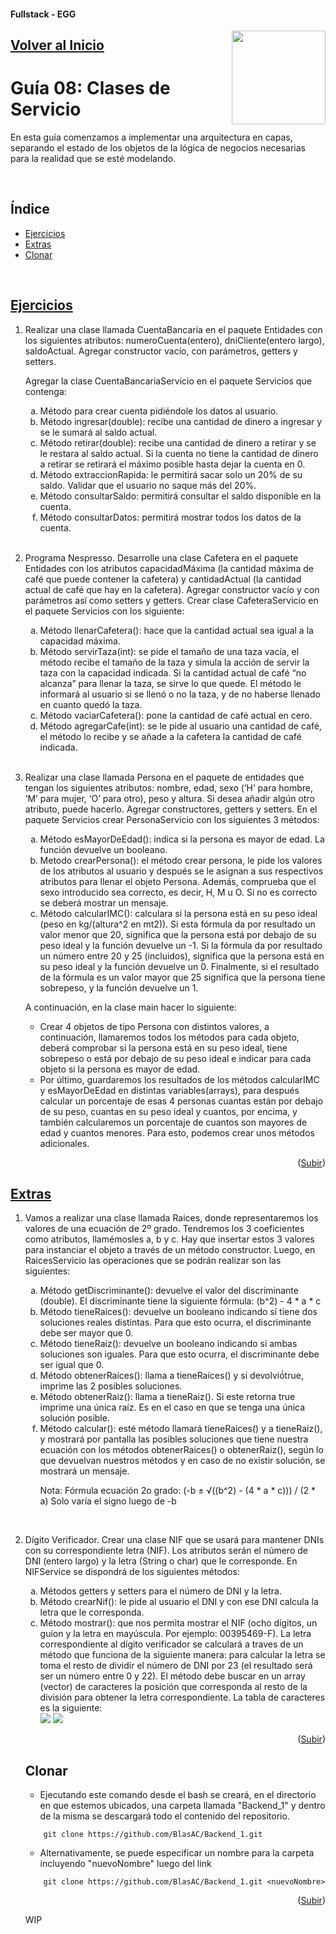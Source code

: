 #### Fullstack - EGG
<a name="readme-top"></a>
<img src="https://user-images.githubusercontent.com/47120385/228570599-44a64b73-2eb9-423e-8396-9f2c49525dde.png" align="right" width="150px"/>

## [Volver al Inicio](https://github.com/BlasAC/Backend_1)

# Guía 08: Clases de Servicio

<p>
	En esta guía comenzamos a implementar una arquitectura en capas, separando el estado de los objetos de la lógica de negocios necesarias para la realidad que se esté modelando.
</p>
<br />

## Índice
<ul>
	<li>
    <a href="#ejercicios">Ejercicios</a>
  </li>
  <li>
    <a href="#extras">Extras</a>
  </li>
	<li>
    <a href="#clonar">Clonar</a>
  </li>
</ul>
<br />

## [Ejercicios](https://github.com/BlasAC/Backend_1/tree/master/ServiceClass/src/guide08/exercises)

<ol>
	<li>
    <p>
		  Realizar una clase llamada CuentaBancaria en el paquete Entidades con los siguientes atributos: numeroCuenta(entero), dniCliente(entero largo), saldoActual. Agregar constructor vacío, con parámetros, getters y setters.
    </p>
    <p>
      Agregar la clase CuentaBancariaServicio en el paquete Servicios que contenga:
    </p>
    <ol type="a">
      <li>
        Método para crear cuenta pidiéndole los datos al usuario.
      </li>
      <li>
        Método ingresar(double): recibe una cantidad de dinero a ingresar y se le sumará al saldo actual.
      </li>
      <li>
        Método retirar(double): recibe una cantidad de dinero a retirar y se le restara al saldo actual. Si la cuenta no tiene la cantidad de dinero a retirar se retirará el máximo posible hasta dejar la cuenta en 0.
      </li>
      <li>
        Método extraccionRapida: le permitirá sacar solo un 20% de su saldo. Validar que el usuario no saque más del 20%.
      </li>
      <li>
        Método consultarSaldo: permitirá consultar el saldo disponible en la cuenta.
      </li>
      <li>
        Método consultarDatos: permitirá mostrar todos los datos de la cuenta.
      </li>
    </ol>
	</li>
	<br />
  <li>
    <p>
    Programa Nespresso. Desarrolle una clase Cafetera en el paquete Entidades con los atributos capacidadMáxima (la cantidad máxima de café que puede contener la cafetera) y cantidadActual (la cantidad actual de café que hay en la cafetera). Agregar constructor vacío y con parámetros así como setters y getters. Crear clase CafeteraServicio en el paquete Servicios con los siguiente:
    </p>
    <ol type="a">
      <li>
        Método llenarCafetera(): hace que la cantidad actual sea igual a la capacidad máxima.
      </li>
      <li> Método servirTaza(int): se pide el tamaño de una taza vacía, el método recibe el tamaño de la taza y simula la acción de servir la taza con la capacidad indicada. Si la cantidad actual de café “no alcanza” para llenar la taza, se sirve lo que quede. El método le informará al usuario si se llenó o no la taza, y de no haberse llenado en cuanto quedó la taza.
      </li>
      <li>
        Método vaciarCafetera(): pone la cantidad de café actual en cero.
      </li>
      <li>
        Método agregarCafe(int): se le pide al usuario una cantidad de café, el método lo recibe y se añade a la cafetera la cantidad de café indicada.
      </li>
    </ol>
  </li>
	<br />
  <li>
    <p>
      Realizar una clase llamada Persona en el paquete de entidades que tengan los siguientes atributos: nombre, edad, sexo (‘H’ para hombre, ‘M’ para mujer, ‘O’ para otro), peso y altura. Si desea añadir algún otro atributo, puede hacerlo. Agregar constructores, getters y setters. En el paquete Servicios crear PersonaServicio con los siguientes 3 métodos:
    </p>
    <ol type="a">
      <li>
        Método esMayorDeEdad(): indica si la persona es mayor de edad. La función devuelve un booleano.
      </li>
      <li>
        Metodo crearPersona(): el método crear persona, le pide los valores de los atributos al usuario y después se le asignan a sus respectivos atributos para llenar el objeto Persona. Además, comprueba que el sexo introducido sea correcto, es decir, H, M u O. Si no es correcto se deberá mostrar un mensaje.
      </li>
      <li>
        Método calcularIMC(): calculara si la persona está en su peso ideal (peso en kg/(altura^2 en mt2)). Si esta fórmula da por resultado un valor menor que 20, significa que la persona está por debajo de su peso ideal y la función devuelve un -1. Si la fórmula da por resultado un número entre 20 y 25 (incluidos), significa que la persona está en su peso ideal y la función devuelve un 0. Finalmente, si el resultado de la fórmula es un valor mayor que 25 significa que la persona tiene sobrepeso, y la función devuelve un 1.
      </li>
    </ol>
    <p>
      A continuación, en la clase main hacer lo siguiente:
    </p>
    <ul>
      <li>
        Crear 4 objetos de tipo Persona con distintos valores, a continuación, llamaremos todos los métodos para cada objeto, deberá comprobar si la persona está en su peso ideal, tiene sobrepeso o está por debajo de su peso ideal e indicar para cada objeto si la persona es mayor de edad.
      </li>
      <li>
        Por último, guardaremos los resultados de los métodos calcularIMC y esMayorDeEdad en distintas variables(arrays), para después calcular un porcentaje de esas 4 personas cuantas están por debajo de su peso, cuantas en su peso ideal y cuantos, por encima, y también calcularemos un porcentaje de cuantos son mayores de edad y cuantos menores. Para esto, podemos crear unos métodos adicionales.
      </li>
    </ul>
  </li>
</ol>

<p align="right">(<a href="#readme-top">Subir</a>)</p>

## [Extras](https://github.com/BlasAC/Backend_1/tree/master/ServiceClass/src/guide08/extras)

<ol>
  <li>
    <p>
      Vamos a realizar una clase llamada Raices, donde representaremos los valores de una ecuación de 2º grado. Tendremos los 3 coeficientes como atributos, llamémosles a, b y c. Hay que insertar estos 3 valores para instanciar el objeto a través de un método constructor. Luego, en RaicesServicio las operaciones que se podrán realizar son las siguientes:
    </p>
    <ol type="a">
      <li>
        Método getDiscriminante(): devuelve el valor del discriminante (double). El discriminante tiene la siguiente fórmula: (b^2) - 4 * a * c
      </li>
      <li>
        Método tieneRaices(): devuelve un booleano indicando si tiene dos soluciones reales distintas. Para que esto ocurra, el discriminante debe ser mayor que 0.
      </li>
      <li>
        Método tieneRaiz(): devuelve un booleano indicando si ambas soluciones son iguales. Para que esto ocurra, el discriminante debe ser igual que 0.
      </li>
      <li>
        Método obtenerRaices(): llama a tieneRaíces() y si devolvió́true, imprime las 2 posibles soluciones.
      </li>
      <li>
        Método obtenerRaiz(): llama a tieneRaiz(). Si este retorna true imprime una única raíz. Es en el caso en que se tenga una única solución posible.
      </li>
      <li>
        Método calcular(): esté método llamará tieneRaices() y a tieneRaíz(), y mostrará por pantalla las posibles soluciones que tiene nuestra ecuación con los métodos obtenerRaices() o obtenerRaiz(), según lo que devuelvan nuestros métodos y en caso de no existir solución, se mostrará un mensaje.
      </li>
      <p>
        Nota: Fórmula ecuación 2o grado: (-b ± √((b^2) - (4 * a * c))) / (2 * a) Solo varía el signo luego de -b
      </p>
    </ol>
  </li>
	<br />
  <li>
    <p>
      Dígito Verificador. Crear una clase NIF que se usará para mantener DNIs con su correspondiente letra (NIF). Los atributos serán el número de DNI (entero largo) y la letra (String o char) que le corresponde. En NIFService se dispondrá de los siguientes métodos:
    </p>
    <ol type="a">
      <li>
        Métodos getters y setters para el número de DNI y la letra.
      </li>
      <li>
        Método crearNif(): le pide al usuario el DNI y con ese DNI calcula la letra que le corresponda.
      </li>
      <li>
				Método mostrar(): que nos permita mostrar el NIF (ocho dígitos, un guion y la letra en mayúscula. Por ejemplo: 00395469-F). La letra correspondiente al dígito verificador se calculará a traves de un método que funciona de la siguiente manera: para calcular la letra se toma el resto de dividir el número de DNI por 23 (el resultado será ser un número entre 0 y 22). El método debe buscar en un array (vector) de caracteres la posición que corresponda al resto de la división para obtener la letra correspondiente. La tabla de caracteres es la siguiente:<br />
        <img src="https://user-images.githubusercontent.com/47120385/230516624-ed114771-df31-433b-a1da-7f07061d8d07.jpeg">
				<img src="https://user-images.githubusercontent.com/47120385/230516684-14106c45-e266-407b-846e-bc67e06c502a.jpeg">
			</li>
  	</li>
</ol>

<p align="right">(<a href="#readme-top">Subir</a>)</p>

## Clonar

- Ejecutando este comando desde el bash se creará, en el directorio en que estemos ubicados, una carpeta llamada "Backend_1" y dentro de la misma se descargará todo el contenido del repositorio.
```git
	git clone https://github.com/BlasAC/Backend_1.git
```
- Alternativamente, se puede especificar un nombre para la carpeta incluyendo "nuevoNombre" luego del link
```git
	git clone https://github.com/BlasAC/Backend_1.git <nuevoNombre>
```

<p align="right">(<a href="#readme-top">Subir</a>)</p>

WIP
